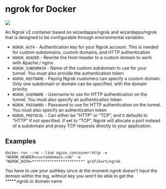 ngrok for Docker
============
[![](https://badge.imagelayers.io/grafikart/ngrok.svg)](https://imagelayers.io/?images=grafikart/ngrok:latest 'Get your own badge on imagelayers.io')

An Ngrok v2 container based on wizardapps/ngrok and wizardapps/ngrok that is designed to be configurable through environmental variables.

- `NGROK_AUTH` - Authentication key for your Ngrok account. This is needed for custom subdomains, custom domains, and HTTP authentication
- `NGROK_HEADER` - Rewrite the Host-header to a custom domain to work with Apache / nginx
- `NGROK_SUBDOMAIN` - Name of the custom subdomain to use for your tunnel. You must also provide the authentication token
- `NGROK_HOSTNAME` - Paying Ngrok customers can specify a custom domain. Only one subdomain or domain can be specified, with the domain  priority.
- `NGROK_USERNAME` - Username to use for HTTP authentication on the tunnel. You must also specify an authentication token
- `NGROK_PASSWORD` - Password to use for HTTP authentication on the tunnel. You must also specify an authentication token
- `NGROK_PROTOCOL` - Can either be “HTTP” or “TCP”, and it defaults to “HTTP” if not specified. If set to “TCP”, Ngrok will allocate a port instead of a subdomain and proxy TCP requests directly to your application.

## Examples

`docker run --rm --link nginx_container:http -e "NGROK_HEADER=customdomain.com" -e "NGROK_AUTH=***********************" grafikart/ngrok`

You have to use your authkey since at the moment ngrok doesn't input the domain within the log, without key you won't be able to get the *****.ngrok.io domain name 
